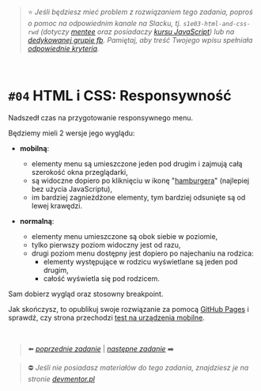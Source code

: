 > :star: *Jeśli będziesz mieć problem z rozwiązaniem tego zadania, poproś o pomoc na odpowiednim kanale na Slacku, tj. `s1e03-html-and-css-rwd` (dotyczy [mentee](https://devmentor.pl/mentoring-javascript/) oraz posiadaczy [kursu JavaScript](https://devmentor.pl/p/javascript-for-beginners/)) lub na [dedykowanej grupie fb](https://www.facebook.com/groups/155234921740033). Pamiętaj, aby treść Twojego wpisu spełniała [odpowiednie kryteria](https://devmentor.pl/jak-prosic-o-pomoc/).*

&nbsp;

# `#04` HTML i CSS: Responsywność

Nadszedł czas na przygotowanie responsywnego menu. 

Będziemy mieli 2 wersje jego wyglądu:

- **mobilną**: 
    - elementy menu są umieszczone jeden pod drugim i zajmują całą szerokość okna przeglądarki,
    - są widoczne dopiero po kliknięciu w ikonę "[hamburgera](https://www.youtube.com/watch?v=Al-0vNJD1JU)" (najlepiej bez użycia JavaScriptu),
    - im bardziej zagnieżdżone elementy, tym bardziej odsunięte są od lewej krawędzi.
    
- **normalną**: 
    - elementy menu umieszczone są obok siebie w poziomie,
    - tylko pierwszy poziom widoczny jest od razu,
    - drugi poziom menu dostępny jest dopiero po najechaniu na rodzica:
        - elementy występujące w rodzicu wyświetlane są jeden pod drugim,
        - całość wyświetla się pod rodzicem.

Sam dobierz wygląd oraz stosowny breakpoint. 

Jak skończysz, to opublikuj swoje rozwiązanie za pomocą [GitHub Pages](https://pages.github.com/) i sprawdź, czy strona przechodzi [test na urządzenia mobilne](https://search.google.com/test/mobile-friendly).


&nbsp;

> :arrow_left: [*poprzednie zadanie*](./../03) | [*następne zadanie*](./../05) :arrow_right:

> :no_entry: *Jeśli nie posiadasz materiałów do tego zadania, znajdziesz je na stronie [devmentor.pl](https://devmentor.pl/p/html-and-css-rwd/)*
